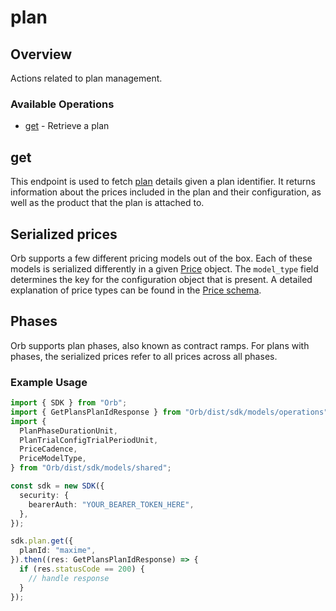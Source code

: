 # plan

## Overview

Actions related to plan management.

### Available Operations

* [get](#get) - Retrieve a plan

## get

This endpoint is used to fetch [plan](../reference/Orb-API.json/components/schemas/Plan) details given a plan identifier. It returns information about the prices included in the plan and their configuration, as well as the product that the plan is attached to.

## Serialized prices
Orb supports a few different pricing models out of the box. Each of these models is serialized differently in a given [Price](../reference/Orb-API.json/components/schemas/Price) object. The `model_type` field determines the key for the configuration object that is present. A detailed explanation of price types can be found in the [Price schema](../reference/Orb-API.json/components/schemas/Price). 

## Phases
Orb supports plan phases, also known as contract ramps. For plans with phases, the serialized prices refer to all prices across all phases.

### Example Usage

```typescript
import { SDK } from "Orb";
import { GetPlansPlanIdResponse } from "Orb/dist/sdk/models/operations";
import {
  PlanPhaseDurationUnit,
  PlanTrialConfigTrialPeriodUnit,
  PriceCadence,
  PriceModelType,
} from "Orb/dist/sdk/models/shared";

const sdk = new SDK({
  security: {
    bearerAuth: "YOUR_BEARER_TOKEN_HERE",
  },
});

sdk.plan.get({
  planId: "maxime",
}).then((res: GetPlansPlanIdResponse) => {
  if (res.statusCode == 200) {
    // handle response
  }
});
```
